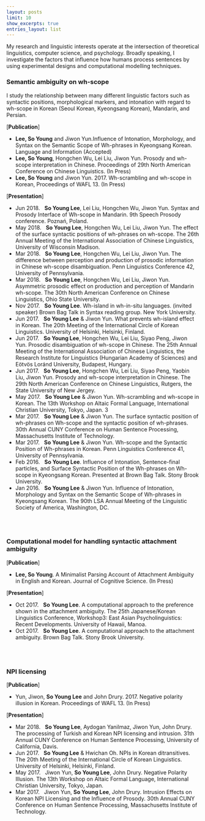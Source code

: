 ```yaml
---
layout: posts
limit: 10
show_excerpts: true
entries_layout: list
---
```



My research and linguistic interests operate at the intersection of theoretical linguistics, computer science, and psychology. Broadly speaking, I investigate the factors that influence how humans process sentences by using experimental designs and computational modelling techniques.

### Semantic ambiguity on wh-scope
I study the relationship between many different linguistic factors such as syntactic positions, morphological markers, and intonation with regard to wh-scope in Korean (Seoul Korean, Kyeongsang Korean), Mandarin, and Persian.

[**Publication**]
* **Lee, So Young** and Jiwon Yun.Influence of Intonation, Morphology, and Syntax on the Semantic Scope of Wh-phrases in Kyeongsang Korean. Language and Information (Accepted)
* **Lee, So Young**, Hongchen Wu, Lei Liu, Jiwon Yun. Prosody and wh-scope interpretation in Chinese. Proceedings of 29th North American Conference on Chinese Linguistics. (In Press)
* **Lee, So Young** and Jiwon Yun. 2017. Wh-scrambling and wh-scope in Korean, Proceedings of WAFL 13. (In Press)




[**Presentation**]

* Jun 2018.&nbsp;&nbsp; **So Young Lee**, Lei Liu, Hongchen Wu, Jiwon Yun. Syntax and Prosody Interface of Wh-scope in Mandarin. 9th Speech Prosody conference. Poznań, Poland. 
* May 2018.&nbsp;&nbsp; **So Young Lee**, Hongchen Wu, Lei Liu, Jiwon Yun. The effect of the surface syntactic positions of wh-phrases on wh-scope. The 26th Annual Meeting of the International Association of Chinese Linguistics, University of Wisconsin Madison.
* Mar 2018.&nbsp;&nbsp; **So Young Lee**, Hongchen Wu, Lei Liu, Jiwon Yun. The difference between perception and production of prosodic information in Chinese wh-scope disambiguation. Penn Linguistics Conference 42, University of Pennsylvania.
* Mar 2018.&nbsp;&nbsp; **So Young Lee**, Hongchen Wu, Lei Liu, Jiwon Yun. Asymmetric prosodic effect on production and perception of Mandarin wh-scope. The 30th North American Conference on Chinese Linguistics, Ohio State University.
* Nov 2017.&nbsp;&nbsp; **So Young Lee**. Wh-island in wh-in-situ languages. (invited speaker) Brown Bag Talk in Syntax reading group. New York University.
* Jun 2017.&nbsp;&nbsp; **So Young Lee** & Jiwon Yun. What prevents wh-island effect in Korean. The 20th Meeting of the International Circle of Korean Linguistics. University of Helsinki, Helsinki, Finland.
* Jun 2017.&nbsp;&nbsp; **So Young Lee**, Hongchen Wu, Lei Liu, Siyao Peng, Jiwon Yun. Prosodic disambiguation of wh-scope in Chinese. The 25th Annual Meeting of the International Association of Chinese Linguistics, the Research Institute for Linguistics (Hungarian Academy of Sciences) and Eötvös Loránd University, Budapest, Hungary.
* Jun 2017.&nbsp;&nbsp; **So Young Lee**, Hongchen Wu, Lei Liu, Siyao Peng, Yaobin Liu, Jiwon Yun. Prosody and wh-scope interpretation in Chinese. The 29th North American Conference on Chinese Linguistics, Rutgers, the State University of New Jergey.
* May 2017.&nbsp;&nbsp; **So Young Lee** & Jiwon Yun. Wh-scrambling and wh-scope in Korean. The 13th Workshop on Altaic Formal Language, International Christian University, Tokyo, Japan.
3
* Mar 2017.&nbsp;&nbsp; **So Young Lee** & Jiwon Yun. The surface syntactic position of wh-phrases on Wh-scope and the syntactic position of wh-phrases. 30th Annual CUNY Conference on Human Sentence Processing, Massachusetts Institute of Technology.
* Mar 2017.&nbsp;&nbsp; **So Young Lee** & Jiwon Yun. Wh-scope and the Syntactic Position of Wh-phrases in Korean. Penn Linguistics Conference 41, University of Pennsylvania.
* Feb 2016.&nbsp;&nbsp; **So Young Lee**. Influence of Intonation, Sentence-final particles, and Surface Syntactic Position of the Wh-phrases on Wh-scope in Kyeongsang Korean. Presented at Brown Bag Talk. Stony Brook University.
* Jan 2016.&nbsp;&nbsp; **So Young Lee** & Jiwon Yun. Influence of Intonation, Morphology and Syntax on the Semantic Scope of Wh-phrases in Kyeongsang Korean. The 90th LSA Annual Meeting of the Linguistic Society of America, Washington, DC.
<br />
<br />

### Computational model for handling syntactic attachment ambiguity

[**Publication**]
* **Lee, So Young**. A Minimalist Parsing Account of Attachment Ambiguity in English and Korean. Journal of Cognitive Science. (In Press)

[**Presentation**]
* Oct 2017.&nbsp;&nbsp; **So Young Lee**. A computational approach to the preference shown in the attachment ambiguity. The 25th Japanese/Korean Linguistics Conference, Workshop3: East Asian Psycholinguistics: Recent Developments. University of Hawaii, Manoa.
* Oct 2017.&nbsp;&nbsp; **So Young Lee**. A computational approach to the attachment ambiguity. Brown Bag Talk. Stony Brook University.
<br />
<br />

### NPI licensing 
[**Publication**]
* Yun, Jiwon, **So Young Lee** and John Drury. 2017. Negative polarity illusion in Korean. Proceedings of WAFL 13. (In Press)

[**Presentation**]
* Mar 2018.&nbsp;&nbsp; **So Young Lee**, Aydogan Yanilmaz, Jiwon Yun, John Drury. The processing of Turkish and Korean NPI licensing and intrusion. 31th Annual CUNY Conference on Human Sentence Processing, University of California, Davis.
* Jun 2017.&nbsp;&nbsp; **So Young Lee** & Hwichan Oh. NPIs in Korean ditransitives. The 20th Meeting of the International Circle of Korean Linguistics. University of Helsinki, Helsinki, Finland.
* May 2017.&nbsp;&nbsp; Jiwon Yun, **So Young Lee**, John Drury. Negative Polarity Illusion. The 13th Workshop on Altaic Formal Language, International Christian University, Tokyo, Japan.
* Mar 2017.&nbsp;&nbsp; Jiwon Yun, **So Young Lee**, John Drury. Intrusion Effects on Korean NPI Licensing and the Influence of Prosody. 30th Annual CUNY Conference on Human Sentence Processing, Massachusetts Institute of Technology.


